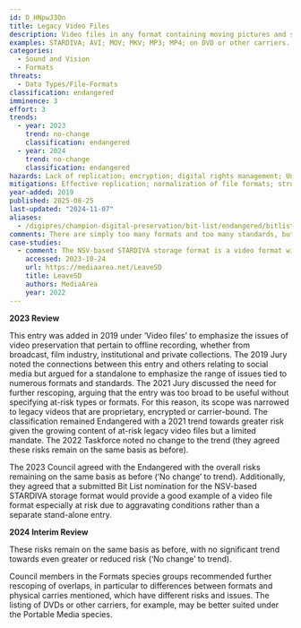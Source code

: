 ```yaml
---
id: D_HNpwJ3On
title: Legacy Video Files
description: Video files in any format containing moving pictures and sound recordings, particularly those that are proprietary, contain or utilize encrypted Digital Rights Management (DRM) or carrier bound.
examples: STARDIVA; AVI; MOV; MKV; MP3; MP4; on DVD or other carriers.
categories:
  - Sound and Vision
  - Formats
threats:
  - Data Types/File-Formats
classification: endangered
imminence: 3
effort: 3
trends:
  - year: 2023
    trend: no-change
    classification: endangered
  - year: 2024
    trend: no-change
    classification: endangered
hazards: Lack of replication; encryption; digital rights management; Uncertainty over IPR or the presence of orphaned works; proliferation of file formats; weak or non-existent technical documentation; lack of preservation capability or commitment; poorly managed or digitization processes or QA; reliance on encoding/decoding software; Uncertainty over IPR or the presence of orphaned works.
mitigations: Effective replication; normalization of file formats; strong technical documentation; preservation pathway; good descriptive cataloguing; clear licensing to enable preservation; trusted repository.
year-added: 2019
published: 2025-08-25
last-updated: "2024-11-07"
aliases:
  - /digipres/champion-digital-preservation/bit-list/endangered/bitlist-legacy-video-files
comments: There are simply too many formats and too many standards, but the FFMPEG project and its related tools have significantly mitigated the technical risk to most video files. This enables a practitioner to transform the vast majority of file formats to safer preservation formats while retaining significant properties. However, technical risk is only one of the factors. There needs to be institutional engagement with audio-visual data as a priority. The issue then becomes one of identifying the organizations responsible and, constrained by the cost to store video data, making effective selection decisions.
case-studies:
  - comment: The NSV-based STARDIVA storage format is a video format with multiple audio streams used in simultaneous translation session recording by agencies such as the UN. It is a proprietary format that is no longer supported, cannot be natively preserved and cannot be viewed correctly using standard video playback tools. As noted by the nominator, given its use by agencies such as the UN, the loss of this format would be a loss of an international record. The nominator added that by using MediaArea LeaveSD it can be partially normalized for preservation purposes.
    accessed: 2023-10-24
    url: https://mediaarea.net/LeaveSD
    title: LeaveSD
    authors: MediaArea
    year: 2022
---
```

**2023 Review**

This entry was added in 2019 under ‘Video files’ to emphasize the issues of video preservation that pertain to offline recording, whether from broadcast, film industry, institutional and private collections. The 2019 Jury noted the connections between this entry and others relating to social media but argued for a standalone to emphasize the range of issues tied to numerous formats and standards. The 2021 Jury discussed the need for further rescoping, arguing that the entry was too broad to be useful without specifying at-risk types or formats. For this reason, its scope was narrowed to legacy videos that are proprietary, encrypted or carrier-bound. The classification remained Endangered with a 2021 trend towards greater risk given the growing content of at-risk legacy video files but a limited mandate. The 2022 Taskforce noted no change to the trend (they agreed these risks remain on the same basis as before).

The 2023 Council agreed with the Endangered with the overall risks remaining on the same basis as before (‘No change’ to trend). Additionally, they agreed that a submitted Bit List nomination for the NSV-based STARDIVA storage format would provide a good example of a video file format especially at risk due to aggravating conditions rather than a separate stand-alone entry.

**2024 Interim Review**

These risks remain on the same basis as before, with no significant trend towards even greater or reduced risk (‘No change’ to trend).

Council members in the Formats species groups recommended further rescoping of overlaps, in particular to differences between formats and physical carries mentioned, which have different risks and issues. The listing of DVDs or other carriers, for example, may be better suited under the Portable Media species.
